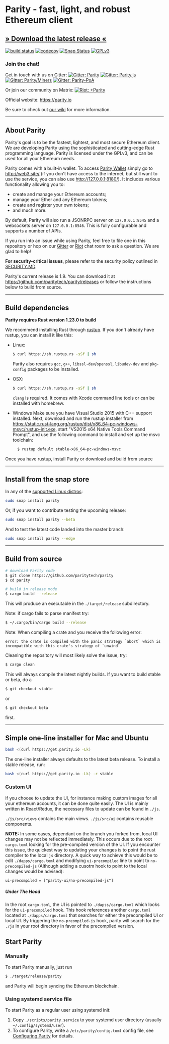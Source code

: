# Parity - fast, light, and robust Ethereum client

## [» Download the latest release «](https://github.com/paritytech/parity/releases/latest)

[![build status](https://gitlab.parity.io/parity/parity/badges/master/build.svg)](https://gitlab.parity.io/parity/parity/commits/master)
[![codecov](https://codecov.io/gh/paritytech/parity/branch/master/graph/badge.svg)](https://codecov.io/gh/paritytech/parity)
[![Snap Status](https://build.snapcraft.io/badge/paritytech/parity.svg)](https://build.snapcraft.io/user/paritytech/parity)
[![GPLv3](https://img.shields.io/badge/license-GPL%20v3-green.svg)](https://www.gnu.org/licenses/gpl-3.0.en.html)


### Join the chat!

Get in touch with us on Gitter:
[![Gitter: Parity](https://img.shields.io/badge/gitter-parity-4AB495.svg)](https://gitter.im/paritytech/parity)
[![Gitter: Parity.js](https://img.shields.io/badge/gitter-parity.js-4AB495.svg)](https://gitter.im/paritytech/parity.js)
[![Gitter: Parity/Miners](https://img.shields.io/badge/gitter-parity/miners-4AB495.svg)](https://gitter.im/paritytech/parity/miners)
[![Gitter: Parity-PoA](https://img.shields.io/badge/gitter-parity--poa-4AB495.svg)](https://gitter.im/paritytech/parity-poa)

Or join our community on Matrix:
[![Riot: +Parity](https://img.shields.io/badge/riot-%2Bparity%3Amatrix.parity.io-orange.svg)](https://riot.im/app/#/group/+parity:matrix.parity.io)

Official website: https://parity.io

Be sure to check out [our wiki](https://wiki.parity.io) for more information.

----

## About Parity

Parity's goal is to be the fastest, lightest, and most secure Ethereum client. We are developing Parity using the sophisticated and cutting-edge Rust programming language. Parity is licensed under the GPLv3, and can be used for all your Ethereum needs.

Parity comes with a built-in wallet. To access [Parity Wallet](http://web3.site/) simply go to http://web3.site/ (if you don't have access to the internet, but still want to use the service, you can also use http://127.0.0.1:8180/). It includes various functionality allowing you to:

- create and manage your Ethereum accounts;
- manage your Ether and any Ethereum tokens;
- create and register your own tokens;
- and much more.

By default, Parity will also run a JSONRPC server on `127.0.0.1:8545` and a websockets server on `127.0.0.1:8546`. This is fully configurable and supports a number of APIs.

If you run into an issue while using Parity, feel free to file one in this repository or hop on our [Gitter](https://gitter.im/paritytech/parity) or [Riot](https://riot.im/app/#/group/+parity:matrix.parity.io) chat room to ask a question. We are glad to help!

**For security-critical issues**, please refer to the security policy outlined in [SECURITY.MD](SECURITY.md).

Parity's current release is 1.9. You can download it at https://github.com/paritytech/parity/releases or follow the instructions below to build from source.

----

## Build dependencies

**Parity requires Rust version 1.23.0 to build**

We recommend installing Rust through [rustup](https://www.rustup.rs/). If you don't already have rustup, you can install it like this:

- Linux:
	```bash
	$ curl https://sh.rustup.rs -sSf | sh
	```

	Parity also requires `gcc`, `g++`, `libssl-dev`/`openssl`, `libudev-dev` and `pkg-config` packages to be installed.

- OSX:
	```bash
	$ curl https://sh.rustup.rs -sSf | sh
	```

	`clang` is required. It comes with Xcode command line tools or can be installed with homebrew.

- Windows
  Make sure you have Visual Studio 2015 with C++ support installed. Next, download and run the rustup installer from
	https://static.rust-lang.org/rustup/dist/x86_64-pc-windows-msvc/rustup-init.exe, start "VS2015 x64 Native Tools Command Prompt", and use the following command to install and set up the msvc toolchain:
  ```bash
	$ rustup default stable-x86_64-pc-windows-msvc
  ```

Once you have rustup, install Parity or download and build from source

----

## Install from the snap store

In any of the [supported Linux distros](https://snapcraft.io/docs/core/install):

```bash
sudo snap install parity
```

Or, if you want to contribute testing the upcoming release:

```bash
sudo snap install parity --beta
```

And to test the latest code landed into the master branch:

```bash
sudo snap install parity --edge
```

----

## Build from source

```bash
# download Parity code
$ git clone https://github.com/paritytech/parity
$ cd parity

# build in release mode
$ cargo build --release
```

This will produce an executable in the `./target/release` subdirectory.

Note: if cargo fails to parse manifest try:

```bash
$ ~/.cargo/bin/cargo build --release
```

Note: When compiling a crate and you receive the following error:

```
error: the crate is compiled with the panic strategy `abort` which is incompatible with this crate's strategy of `unwind`
```

Cleaning the repository will most likely solve the issue, try:

```bash
$ cargo clean
```

This will always compile the latest nightly builds. If you want to build stable or beta, do a

```bash
$ git checkout stable
```

or

```bash
$ git checkout beta
```

first.

----

## Simple one-line installer for Mac and Ubuntu

```bash
bash <(curl https://get.parity.io -Lk)
```

The one-line installer always defaults to the latest beta release. To install a stable release, run:

```bash
bash <(curl https://get.parity.io -Lk) -r stable
```

### Custom UI

If you choose to update the UI, for instance making custom images for all your ethereum accounts, it can be done quite easily. The UI is mainly written in React/Redux, the necessary files to update can be found in `./js`.

`./js/src/views` contains the main views.
`./js/src/ui` contains reusable components.

**NOTE:** In some cases, dependant on the branch you forked from, local UI changes may not be reflected immediately. This occurs due to the root `cargo.toml` looking for the pre-compiled version of the UI. If you encounter this issue, the quickest way to updating your changes is to point the rust compiler to the local `js` directory. A quick way to achieve this would be to edit `./dapps/cargo.toml` and modifying `ui-precompiled` line to point to `no-precompiled-js` (Although adding a cusotm hook to point to the local changes would be advised):

```
ui-precompiled = ["parity-ui/no-precompiled-js"]
```

##### Under The Hood
In the root `cargo.toml`, the UI is pointed to `./dapss/cargo.toml` which looks for the `ui-precompiled` hook. This hook references another `cargo.toml` located at `./dapps/cargo.toml` that searches for either the precompiled UI or local UI. By triggering the `no-preompiled-js` hook, parity will search for the `./js` in your root directory in favor of the precompiled version.

## Start Parity

### Manually

To start Parity manually, just run

```bash
$ ./target/release/parity
```

and Parity will begin syncing the Ethereum blockchain.

### Using systemd service file

To start Parity as a regular user using systemd init:

1. Copy `./scripts/parity.service` to your
systemd user directory (usually `~/.config/systemd/user`).
2. To configure Parity, write a `/etc/parity/config.toml` config file, see [Configuring Parity](https://paritytech.github.io/wiki/Configuring-Parity) for details.
